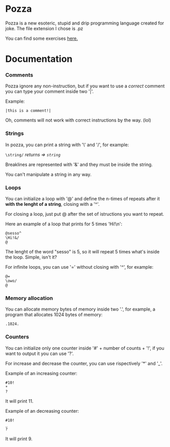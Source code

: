 # Pozza
Pozza is a new esoteric, stupid and drip programming language created for joke. 
The file extension I chose is .pz

You can find some exercises [here.](https://github.com/komodoooo/pozza-esolang/tree/main/examples)

# Documentation
### Comments

Pozza ignore any non-instruction, but if you want to use a _correct_ comment you can type your comment inside two '|'.

Example:
```
|this is a comment!|
```

Oh, comments will not work with correct instructions by the way. (lol)
### Strings
In pozza, you can print a string with '\\' and '/', for example:

`\string/` _returns => `string`_

Breaklines are represented with '&' and they must be inside the string.

You can't manipulate a string in any way.
### Loops
You can initialize a loop with '@' and define the n-times of repeats after it **with the lenght of a string**, closing with a '^'. 

For closing a loop, just put @ after the set of istructions you want to repeat. 

Here an example of a loop that prints for 5 times 'Hi!\n':

```
@sesso^
\Hi!&/
@
```

The lenght of the word "sesso" is 5, so it will repeat 5 times what's inside the loop. Simple, isn't it?

For infinite loops, you can use '=' without closing with '^', for example:

```
@=
\owo/
@
```

### Memory allocation
You can allocate memory bytes of memory inside two '.', for example, a program that allocates 1024 bytes of memory:

```
.1024.
```

### Counters

You can initialize only one counter inside '#' + number of counts + '!', if you want to output it you can use '?'.

For increase and decrease the counter, you can use rispectively '*' and '_'.

Example of an increasing counter:
```
#10!
*
?
```
It will print 11.

Example of an decreasing counter:
```
#10!
_
?
```
It will print 9.

